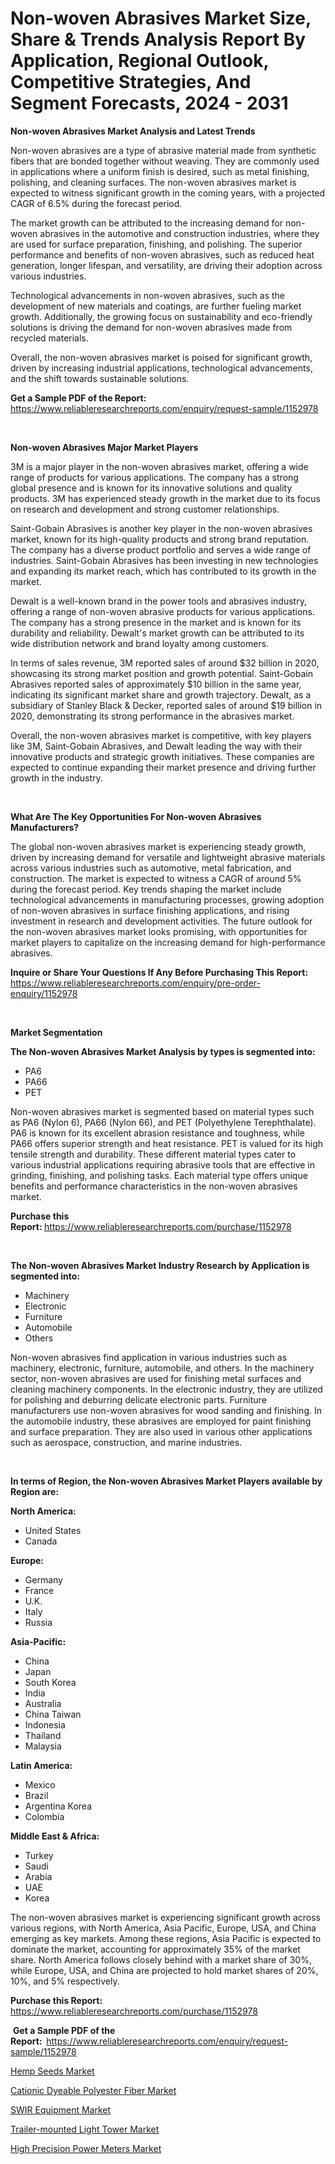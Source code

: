 <p><h1>Non-woven Abrasives Market Size, Share & Trends Analysis Report By Application, Regional Outlook, Competitive Strategies, And Segment Forecasts, 2024 - 2031</h1></p><p><strong>Non-woven Abrasives Market Analysis and Latest Trends</strong></p>
<p><p>Non-woven abrasives are a type of abrasive material made from synthetic fibers that are bonded together without weaving. They are commonly used in applications where a uniform finish is desired, such as metal finishing, polishing, and cleaning surfaces. The non-woven abrasives market is expected to witness significant growth in the coming years, with a projected CAGR of 6.5% during the forecast period.</p><p>The market growth can be attributed to the increasing demand for non-woven abrasives in the automotive and construction industries, where they are used for surface preparation, finishing, and polishing. The superior performance and benefits of non-woven abrasives, such as reduced heat generation, longer lifespan, and versatility, are driving their adoption across various industries.</p><p>Technological advancements in non-woven abrasives, such as the development of new materials and coatings, are further fueling market growth. Additionally, the growing focus on sustainability and eco-friendly solutions is driving the demand for non-woven abrasives made from recycled materials.</p><p>Overall, the non-woven abrasives market is poised for significant growth, driven by increasing industrial applications, technological advancements, and the shift towards sustainable solutions.</p></p>
<p><strong>Get a Sample PDF of the Report:&nbsp;</strong> <a href="https://www.reliableresearchreports.com/enquiry/request-sample/1152978">https://www.reliableresearchreports.com/enquiry/request-sample/1152978</a></p>
<p>&nbsp;</p>
<p><strong>Non-woven Abrasives Major Market Players</strong></p>
<p><p>3M is a major player in the non-woven abrasives market, offering a wide range of products for various applications. The company has a strong global presence and is known for its innovative solutions and quality products. 3M has experienced steady growth in the market due to its focus on research and development and strong customer relationships.</p><p>Saint-Gobain Abrasives is another key player in the non-woven abrasives market, known for its high-quality products and strong brand reputation. The company has a diverse product portfolio and serves a wide range of industries. Saint-Gobain Abrasives has been investing in new technologies and expanding its market reach, which has contributed to its growth in the market.</p><p>Dewalt is a well-known brand in the power tools and abrasives industry, offering a range of non-woven abrasive products for various applications. The company has a strong presence in the market and is known for its durability and reliability. Dewalt's market growth can be attributed to its wide distribution network and brand loyalty among customers.</p><p>In terms of sales revenue, 3M reported sales of around $32 billion in 2020, showcasing its strong market position and growth potential. Saint-Gobain Abrasives reported sales of approximately $10 billion in the same year, indicating its significant market share and growth trajectory. Dewalt, as a subsidiary of Stanley Black & Decker, reported sales of around $19 billion in 2020, demonstrating its strong performance in the abrasives market.</p><p>Overall, the non-woven abrasives market is competitive, with key players like 3M, Saint-Gobain Abrasives, and Dewalt leading the way with their innovative products and strategic growth initiatives. These companies are expected to continue expanding their market presence and driving further growth in the industry.</p></p>
<p>&nbsp;</p>
<p><strong>What Are The Key Opportunities For Non-woven Abrasives Manufacturers?</strong></p>
<p><p>The global non-woven abrasives market is experiencing steady growth, driven by increasing demand for versatile and lightweight abrasive materials across various industries such as automotive, metal fabrication, and construction. The market is expected to witness a CAGR of around 5% during the forecast period. Key trends shaping the market include technological advancements in manufacturing processes, growing adoption of non-woven abrasives in surface finishing applications, and rising investment in research and development activities. The future outlook for the non-woven abrasives market looks promising, with opportunities for market players to capitalize on the increasing demand for high-performance abrasives.</p></p>
<p><strong>Inquire or Share Your Questions If Any Before Purchasing This Report:</strong> <a href="https://www.reliableresearchreports.com/enquiry/pre-order-enquiry/1152978">https://www.reliableresearchreports.com/enquiry/pre-order-enquiry/1152978</a></p>
<p>&nbsp;</p>
<p><strong>Market Segmentation</strong></p>
<p><strong>The Non-woven Abrasives Market Analysis by types is segmented into:</strong></p>
<p><ul><li>PA6</li><li>PA66</li><li>PET</li></ul></p>
<p><p>Non-woven abrasives market is segmented based on material types such as PA6 (Nylon 6), PA66 (Nylon 66), and PET (Polyethylene Terephthalate). PA6 is known for its excellent abrasion resistance and toughness, while PA66 offers superior strength and heat resistance. PET is valued for its high tensile strength and durability. These different material types cater to various industrial applications requiring abrasive tools that are effective in grinding, finishing, and polishing tasks. Each material type offers unique benefits and performance characteristics in the non-woven abrasives market.</p></p>
<p><strong>Purchase this Report:&nbsp;</strong><a href="https://www.reliableresearchreports.com/purchase/1152978">https://www.reliableresearchreports.com/purchase/1152978</a></p>
<p>&nbsp;</p>
<p><strong>The Non-woven Abrasives Market Industry Research by Application is segmented into:</strong></p>
<p><ul><li>Machinery</li><li>Electronic</li><li>Furniture</li><li>Automobile</li><li>Others</li></ul></p>
<p><p>Non-woven abrasives find application in various industries such as machinery, electronic, furniture, automobile, and others. In the machinery sector, non-woven abrasives are used for finishing metal surfaces and cleaning machinery components. In the electronic industry, they are utilized for polishing and deburring delicate electronic parts. Furniture manufacturers use non-woven abrasives for wood sanding and finishing. In the automobile industry, these abrasives are employed for paint finishing and surface preparation. They are also used in various other applications such as aerospace, construction, and marine industries.</p></p>
<p>&nbsp;</p>
<p><strong>In terms of Region, the Non-woven Abrasives Market Players available by Region are:</strong></p>
<p>
    <p> <strong> North America: </strong>
        <ul>
            <li>United States</li>
            <li>Canada</li>
        </ul>
        </p> 
    <p> <strong> Europe: </strong>
        <ul>
            <li>Germany</li>
            <li>France</li>
            <li>U.K.</li>
            <li>Italy</li>
            <li>Russia</li>
        </ul>
        </p> 
    <p> <strong> Asia-Pacific: </strong>
        <ul>
            <li>China</li>
            <li>Japan</li>
            <li>South Korea</li>
            <li>India</li>
            <li>Australia</li>
            <li>China Taiwan</li>
            <li>Indonesia</li>
            <li>Thailand</li>
            <li>Malaysia</li>
        </ul>
        </p> 
    <p> <strong> Latin America: </strong>
        <ul>
            <li>Mexico</li>
            <li>Brazil</li>
            <li>Argentina Korea</li>
            <li>Colombia</li>
        </ul>
        </p> 
    <p> <strong> Middle East & Africa: </strong>
        <ul>
            <li>Turkey</li>
            <li>Saudi</li>
            <li>Arabia</li>
            <li>UAE</li>
            <li>Korea</li>
        </ul>
    </p>
    </p>
<p><p>The non-woven abrasives market is experiencing significant growth across various regions, with North America, Asia Pacific, Europe, USA, and China emerging as key markets. Among these regions, Asia Pacific is expected to dominate the market, accounting for approximately 35% of the market share. North America follows closely behind with a market share of 30%, while Europe, USA, and China are projected to hold market shares of 20%, 10%, and 5% respectively.</p></p>
<p><strong>Purchase this Report: </strong><a href="https://www.reliableresearchreports.com/purchase/1152978">https://www.reliableresearchreports.com/purchase/1152978</a></p>
<p>&nbsp;<strong>Get a Sample PDF of the Report:&nbsp;&nbsp;</strong><a href="https://www.reliableresearchreports.com/enquiry/request-sample/1152978">https://www.reliableresearchreports.com/enquiry/request-sample/1152978</a></p>
<p><strong></strong></p>
<p><p><a href="https://github.com/suaretopek9/Market-Research-Report-List-1/blob/main/hemp-seeds-market.md">Hemp Seeds Market</a></p><p><a href="https://github.com/mharielmesa/Market-Research-Report-List-1/blob/main/cationic-dyeable-polyester-fiber-market.md">Cationic Dyeable Polyester Fiber Market</a></p><p><a href="https://medium.com/@anthonybryant71/analyzing-swir-equipment-market-global-industry-perspective-and-forecast-2024-to-2031-e715ce8acee4">SWIR Equipment Market</a></p><p><a href="https://medium.com/@anthonybryant71/decoding-trailer-mounted-light-tower-market-metrics-market-share-trends-and-growth-patterns-6d41d8e4df7c">Trailer-mounted Light Tower Market</a></p><p><a href="https://medium.com/@anthonybryant71/high-precision-power-meters-market-outlook-industry-overview-and-forecast-2024-to-2031-c6ffc0d4436e">High Precision Power Meters Market</a></p></p>